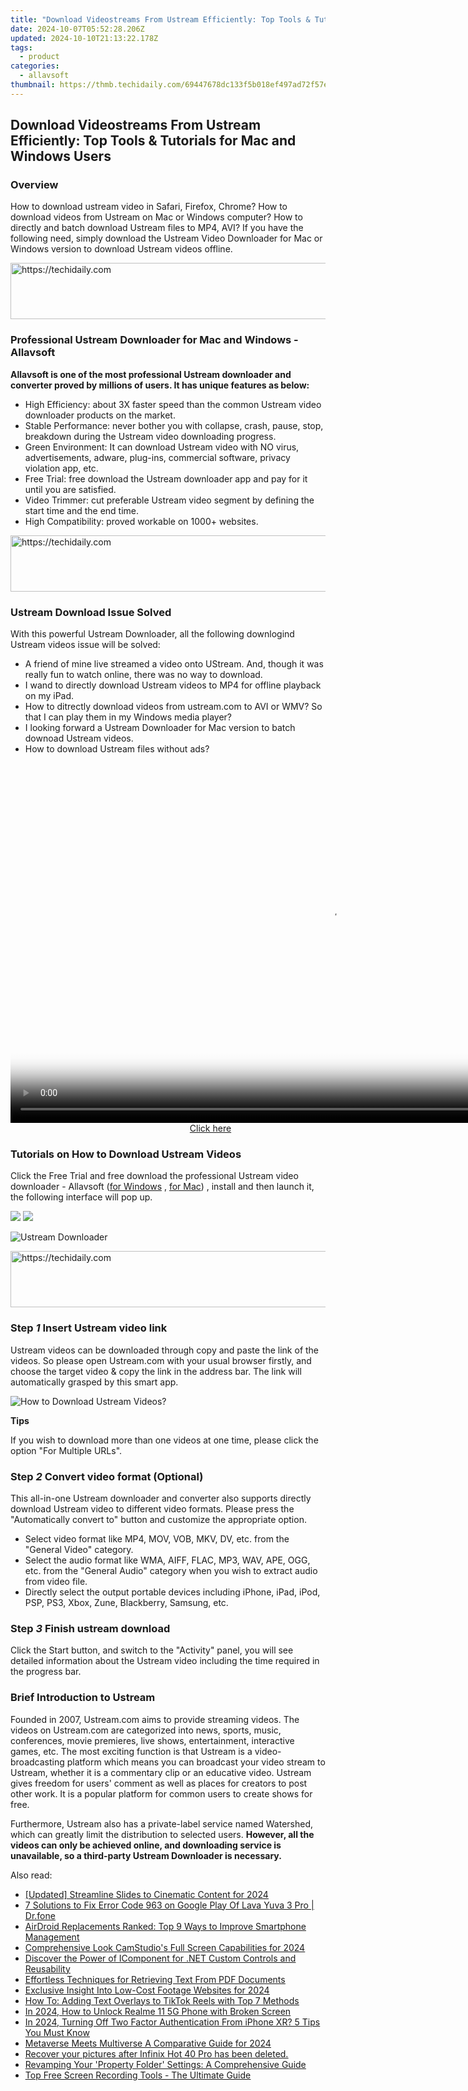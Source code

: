 ```yaml
---
title: "Download Videostreams From Ustream Efficiently: Top Tools & Tutorials for Mac and Windows Users"
date: 2024-10-07T05:52:28.206Z
updated: 2024-10-10T21:13:22.178Z
tags:
  - product
categories:
  - allavsoft
thumbnail: https://thmb.techidaily.com/69447678dc133f5b018ef497ad72f57eb0cb6c7d822e25e4c7a002557a9f1942.jpg
---
```


## Download Videostreams From Ustream Efficiently: Top Tools & Tutorials for Mac and Windows Users

### Overview

How to download ustream video in Safari, Firefox, Chrome? How to download videos from Ustream on Mac or Windows computer? How to directly and batch download Ustream files to MP4, AVI? If you have the following need, simply download the Ustream Video Downloader for Mac or Windows version to download Ustream videos offline.

<!-- affiliate ads begin -->
<a href="https://aidotcom.pxf.io/c/5597632/2129043/19576" target="_top" id="2129043">
  <img src="//a.impactradius-go.com/display-ad/19576-2129043" border="0" alt="https://techidaily.com" width="728" height="90"/>
</a>
<img height="0" width="0" src="https://aidotcom.pxf.io/i/5597632/2129043/19576" style="position:absolute;visibility:hidden;" border="0" />
<!-- affiliate ads end -->

### Professional Ustream Downloader for Mac and Windows - Allavsoft

**Allavsoft is one of the most professional Ustream downloader and converter proved by millions of users. It has unique features as below:**

* High Efficiency: about 3X faster speed than the common Ustream video downloader products on the market.
* Stable Performance: never bother you with collapse, crash, pause, stop, breakdown during the Ustream video downloading progress.
* Green Environment: It can download Ustream video with NO virus, advertisements, adware, plug-ins, commercial software, privacy violation app, etc.
* Free Trial: free download the Ustream downloader app and pay for it until you are satisfied.
* Video Trimmer: cut preferable Ustream video segment by defining the start time and the end time.
* High Compatibility: proved workable on 1000+ websites.

<!-- affiliate ads begin -->
<a href="https://ephamedtechinc.pxf.io/c/5597632/2130529/26400" target="_top" id="2130529">
  <img src="//a.impactradius-go.com/display-ad/26400-2130529" border="0" alt="https://techidaily.com" width="728" height="90"/>
</a>
<img height="0" width="0" src="https://ephamedtechinc.pxf.io/i/5597632/2130529/26400" style="position:absolute;visibility:hidden;" border="0" />
<!-- affiliate ads end -->

### Ustream Download Issue Solved

With this powerful Ustream Downloader, all the following downlogind Ustream videos issue will be solved:

* A friend of mine live streamed a video onto UStream. And, though it was really fun to watch online, there was no way to download.
* I wand to directly download Ustream videos to MP4 for offline playback on my iPad.
* How to ditrectly download videos from ustream.com to AVI or WMV? So that I can play them in my Windows media player?
* I looking forward a Ustream Downloader for Mac version to batch downoad Ustream videos.
* How to download Ustream files without ads?

<!-- affiliate ads begin -->
<span id="1155462">
					<video width="1024" height="576" style="cursor:pointer"
           poster="//a.impactradius-go.com/display-clicktoplayimage/1155462.png"
           onclick="if(!this.playClicked){this.play();this.setAttribute('controls',true);this.playClicked=true;}">
	   <source src="//a.impactradius-go.com/display-ad/14559-1155462">
	   <img src="//a.impactradius-go.com/display-clicktoplayimage/1155462.png" style="border: none; height: 100%; width: 100%; object-fit: contain">
	</video>
	<div style="width:640px;text-align:center"><a href="javascript:window.open(decodeURIComponent('https%3A%2F%2Fpropmoneyinc.pxf.io%2Fc%2F5597632%2F1155462%2F14559'), '_blank');void(0);">Click here</a></div>
</span>
<img height="0" width="0" src="https://imp.pxf.io/i/5597632/1155462/14559" style="position:absolute;visibility:hidden;" border="0" />
<!-- affiliate ads end -->

### Tutorials on How to Download Ustream Videos

Click the Free Trial and free download the professional Ustream video downloader - Allavsoft ([for Windows](https://tools.techidaily.com/allavsoft/products/) , [for Mac](https://tools.techidaily.com/allavsoft/products/)) , install and then launch it, the following interface will pop up.

[![](https://www.allavsoft.com/how-to/../images/how-to/free-download-win.jpg)](https://tools.techidaily.com/allavsoft/products/) [![](https://www.allavsoft.com/how-to/../images/how-to/free-download-mac.jpg)](https://tools.techidaily.com/allavsoft/products/)

![Ustream Downloader](https://www.allavsoft.com/how-to/../images/allavsoft/screen-shot-600.jpg)

<!-- affiliate ads begin -->
<a href="https://aligracehair.sjv.io/c/5597632/1896546/19272" target="_top" id="1896546">
  <img src="//a.impactradius-go.com/display-ad/19272-1896546" border="0" alt="https://techidaily.com" width="728" height="90"/>
</a>
<img height="0" width="0" src="https://aligracehair.sjv.io/i/5597632/1896546/19272" style="position:absolute;visibility:hidden;" border="0" />
<!-- affiliate ads end -->

### Step _1_ Insert Ustream video link

Ustream videos can be downloaded through copy and paste the link of the videos. So please open Ustream.com with your usual browser firstly, and choose the target video & copy the link in the address bar. The link will automatically grasped by this smart app.

![How to Download Ustream Videos?](https://www.allavsoft.com/how-to/../images/how-to/ustream-downloader/download-ustream-videos.jpg)

**Tips**

If you wish to download more than one videos at one time, please click the option "For Multiple URLs".

### Step _2_ Convert video format (Optional)

This all-in-one Ustream downloader and converter also supports directly download Ustream video to different video formats. Please press the "Automatically convert to" button and customize the appropriate option.

* Select video format like MP4, MOV, VOB, MKV, DV, etc. from the "General Video" category.
* Select the audio format like WMA, AIFF, FLAC, MP3, WAV, APE, OGG, etc. from the "General Audio" category when you wish to extract audio from video file.
* Directly select the output portable devices including iPhone, iPad, iPod, PSP, PS3, Xbox, Zune, Blackberry, Samsung, etc.

### Step _3_ Finish ustream download

Click the Start button, and switch to the "Activity" panel, you will see detailed information about the Ustream video including the time required in the progress bar.

### Brief Introduction to Ustream

Founded in 2007, Ustream.com aims to provide streaming videos. The videos on Ustream.com are categorized into news, sports, music, conferences, movie premieres, live shows, entertainment, interactive games, etc. The most exciting function is that Ustream is a video-broadcasting platform which means you can broadcast your video stream to Ustream, whether it is a commentary clip or an educative video. Ustream gives freedom for users' comment as well as places for creators to post other work. It is a popular platform for common users to create shows for free.

Furthermore, Ustream also has a private-label service named Watershed, which can greatly limit the distribution to selected users. **However, all the videos can only be achieved online, and downloading service is unavailable, so a third-party Ustream Downloader is necessary.**

<ins class="adsbygoogle"
     style="display:block"
     data-ad-format="autorelaxed"
     data-ad-client="ca-pub-7571918770474297"
     data-ad-slot="1223367746"></ins>

<ins class="adsbygoogle"
     style="display:block"
     data-ad-client="ca-pub-7571918770474297"
     data-ad-slot="8358498916"
     data-ad-format="auto"
     data-full-width-responsive="true"></ins>

<span class="atpl-alsoreadstyle">Also read:</span>
<div><ul>
<li><a href="https://video-screen-grab.techidaily.com/updated-streamline-slides-to-cinematic-content-for-2024/"><u>[Updated] Streamline Slides to Cinematic Content for 2024</u></a></li>
<li><a href="https://howto.techidaily.com/7-solutions-to-fix-error-code-963-on-google-play-of-lava-yuva-3-pro-drfone-by-drfone-fix-android-problems-fix-android-problems/"><u>7 Solutions to Fix Error Code 963 on Google Play Of Lava Yuva 3 Pro | Dr.fone</u></a></li>
<li><a href="https://fox-metric.techidaily.com/airdroid-replacements-ranked-top-9-ways-to-improve-smartphone-management/"><u>AirDroid Replacements Ranked: Top 9 Ways to Improve Smartphone Management</u></a></li>
<li><a href="https://screen-mirroring-recording.techidaily.com/comprehensive-look-camstudios-full-screen-capabilities-for-2024/"><u>Comprehensive Look CamStudio's Full Screen Capabilities for 2024</u></a></li>
<li><a href="https://fox-metric.techidaily.com/discover-the-power-of-icomponent-for-net-custom-controls-and-reusability/"><u>Discover the Power of IComponent for .NET Custom Controls and Reusability</u></a></li>
<li><a href="https://fox-metric.techidaily.com/effortless-techniques-for-retrieving-text-from-pdf-documents/"><u>Effortless Techniques for Retrieving Text From PDF Documents</u></a></li>
<li><a href="https://youtube-help.techidaily.com/exclusive-insight-into-low-cost-footage-websites-for-2024/"><u>Exclusive Insight Into Low-Cost Footage Websites for 2024</u></a></li>
<li><a href="https://fox-metric.techidaily.com/how-to-adding-text-overlays-to-tiktok-reels-with-top-7-methods/"><u>How To: Adding Text Overlays to TikTok Reels with Top 7 Methods</u></a></li>
<li><a href="https://easy-unlock-android.techidaily.com/in-2024-how-to-unlock-realme-11-5g-phone-with-broken-screen-by-drfone-android/"><u>In 2024, How to Unlock Realme 11 5G Phone with Broken Screen</u></a></li>
<li><a href="https://apple-account.techidaily.com/in-2024-turning-off-two-factor-authentication-from-iphone-xr-5-tips-you-must-know-by-drfone-ios/"><u>In 2024, Turning Off Two Factor Authentication From iPhone XR? 5 Tips You Must Know</u></a></li>
<li><a href="https://some-guidance.techidaily.com/metaverse-meets-multiverse-a-comparative-guide-for-2024/"><u>Metaverse Meets Multiverse A Comparative Guide for 2024</u></a></li>
<li><a href="https://review-topics.techidaily.com/recover-your-pictures-after-infinix-hot-40-pro-has-been-deleted-by-fonelab-android-recover-pictures/"><u>Recover your pictures after Infinix Hot 40 Pro has been deleted.</u></a></li>
<li><a href="https://fox-metric.techidaily.com/revamping-your-property-folder-settings-a-comprehensive-guide/"><u>Revamping Your 'Property Folder' Settings: A Comprehensive Guide</u></a></li>
<li><a href="https://fox-metric.techidaily.com/top-free-screen-recording-tools-the-ultimate-guide/"><u>Top Free Screen Recording Tools - The Ultimate Guide</u></a></li>
</ul></div>

